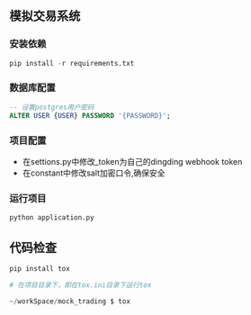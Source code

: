 
## 模拟交易系统


### 安装依赖
```python
pip install -r requirements.txt
```

### 数据库配置
```sql
-- 设置postgres用户密码
ALTER USER {USER} PASSWORD '{PASSWORD}';

```

### 项目配置
- 在settions.py中修改_token为自己的dingding webhook token
- 在constant中修改salt加密口令,确保安全

### 运行项目
`python application.py`


## 代码检查
```python
pip install tox

# 在项目目录下，即在tox.ini目录下运行tox

~/workSpace/mock_trading $ tox

```